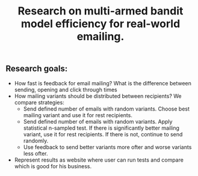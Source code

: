 <body>
  <header>
    <h1>
      Research on multi-armed bandit model efficiency for real-world emailing.
    </h1>
  </header>
  <h2>
    Research goals:
  </h2>
  <ul>
    <li><emph>How fast is feedback for email mailing?</emph> What is the difference between sending, opening and click through times</li>
    <li>
      How mailing variants should be distributed between recipients? We compare strategies:
      <ul>
        <li>Send defined number of emails with random variants.
        Choose best mailing variant and use it for rest recipients.</li>
        <li>Send defined number of emails with random variants.
        Apply statistical n-sampled test.
        If there is significantly better mailing variant, use it for rest recipients.
        If there is not, continue to send randomly.</li>
        <li>Use feedback to send better variants more ofter and worse variants less ofter.</li>
        </ul>
      </li>
   <li>Represent results as website where user can run tests and compare which is good for his business.</li>
 </ul>
</body>

